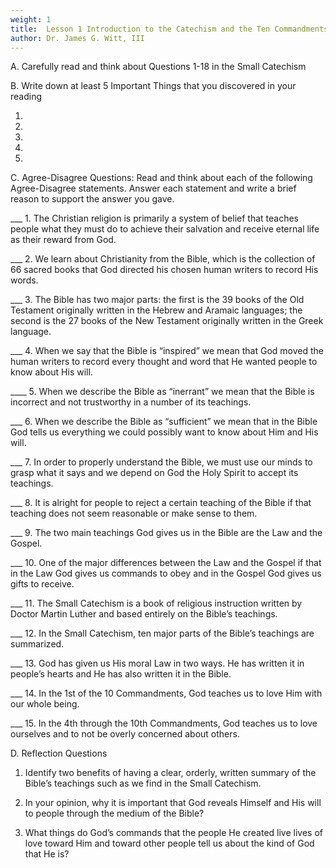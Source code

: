 ```yaml
---
weight: 1
title:  Lesson 1 Introduction to the Catechism and the Ten Commandments Questions 1-18
author: Dr. James G. Witt, III
---
```

A. Carefully read and think about Questions 1-18 in the Small Catechism

B. Write down at least 5 Important Things that you discovered in your reading

1.

2.

3.

4.
 
5.


C. Agree-Disagree Questions: Read and think about each of the following Agree-Disagree statements.  Answer each statement and write a brief reason to support the answer you gave.

___ 1. The Christian religion is primarily a system of belief that teaches people what they must do to achieve their salvation and receive eternal life as their reward from God.


___ 2. We learn about Christianity from the Bible, which is the collection of 66 sacred books that God directed his chosen human writers to record His words.


___ 3. The Bible has two major parts: the first is the 39 books of the Old Testament originally written in the Hebrew and Aramaic languages; the second is the 27 books of the New Testament originally written in the Greek language.


___ 4. When we say that the Bible is “inspired” we mean that God moved the human writers to record every thought and word that He wanted people to know about His will.


____ 5. When we describe the Bible as “inerrant” we mean that the Bible is incorrect and  not trustworthy in a number of its teachings.


___ 6. When we describe the Bible as “sufficient” we mean that in the Bible God tells us everything we could possibly want to know about Him and His will.


___ 7. In order to properly understand the Bible, we must use our minds to grasp what it says and we depend on God the Holy Spirit to accept its teachings.


___ 8. It is alright for people to reject a certain teaching of the Bible if that teaching does not seem reasonable or make sense to them.


___ 9. The two main teachings God gives us in the Bible are the Law and the Gospel.


___ 10. One of the major differences between the Law and the Gospel if that in the Law God gives us commands to obey and in the Gospel God gives us gifts to receive.


___ 11. The Small Catechism is a book of religious instruction written by Doctor Martin Luther and based entirely on the Bible’s teachings.


___ 12. In the Small Catechism, ten major parts of the Bible’s teachings are summarized.


___ 13. God has given us His moral Law in two ways.  He has  written it in people’s hearts and He has also written it in the Bible.


___ 14. In the 1st of the 10 Commandments, God teaches us to love Him with our whole being.


___ 15. In the 4th through the 10th Commandments, God teaches us to love ourselves and to not be overly concerned about others.


D. Reflection Questions

1. Identify two benefits of having a clear, orderly, written summary of the Bible’s teachings such as we find in the Small Catechism.



2. In your opinion, why it is important that God reveals Himself and His will to people through the medium of the Bible?



3. What things do God’s commands that the people He created live lives of love toward Him and toward other people tell us about the kind of God that He is?
